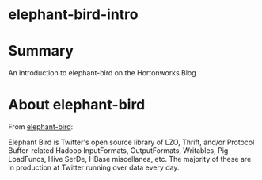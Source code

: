 elephant-bird-intro
===================

# Summary # 

An introduction to elephant-bird on the Hortonworks Blog

# About elephant-bird #

From [elephant-bird](https://github.com/kevinweil/elephant-bird):

Elephant Bird is Twitter's open source library of LZO, Thrift, and/or Protocol Buffer-related Hadoop InputFormats, OutputFormats, Writables, Pig LoadFuncs, Hive SerDe, HBase miscellanea, etc. The majority of these are in production at Twitter running over data every day.

